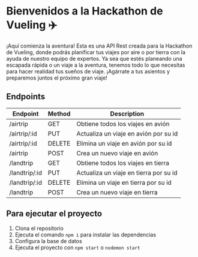 # Bienvenidos a la Hackathon de Vueling ✈️

¡Aquí comienza la aventura! Esta es una API Rest creada para la Hackathon de Vueling, donde podrás planificar tus viajes por aire o por tierra con la ayuda de nuestro equipo de expertos. Ya sea que estés planeando una escapada rápida o un viaje a la aventura, tenemos todo lo que necesitas para hacer realidad tus sueños de viaje. ¡Agárrate a tus asientos y preparemos juntos el próximo gran viaje!

## Endpoints

| Endpoint             | Method | Description                                           |
|----------------------|--------|-------------------------------------------------------|
| /airtrip             | GET    | Obtiene todos los viajes en avión                     |
| /airtrip/:id         | PUT    | Actualiza un viaje en avión por su id                 |
| /airtrip/:id         | DELETE | Elimina un viaje en avión por su id                  |
| /airtrip             | POST   | Crea un nuevo viaje en avión                          |
| /landtrip            | GET    | Obtiene todos los viajes en tierra                    |
| /landtrip/:id        | PUT    | Actualiza un viaje en tierra por su id                |
| /landtrip/:id        | DELETE | Elimina un viaje en tierra por su id                 |
| /landtrip            | POST   | Crea un nuevo viaje en tierra                         |

## Para ejecutar el proyecto

1. Clona el repositorio
2. Ejecuta el comando `npm i` para instalar las dependencias
3. Configura la base de datos
4. Ejecuta el proyecto con `npm start` o `nodemon start`
